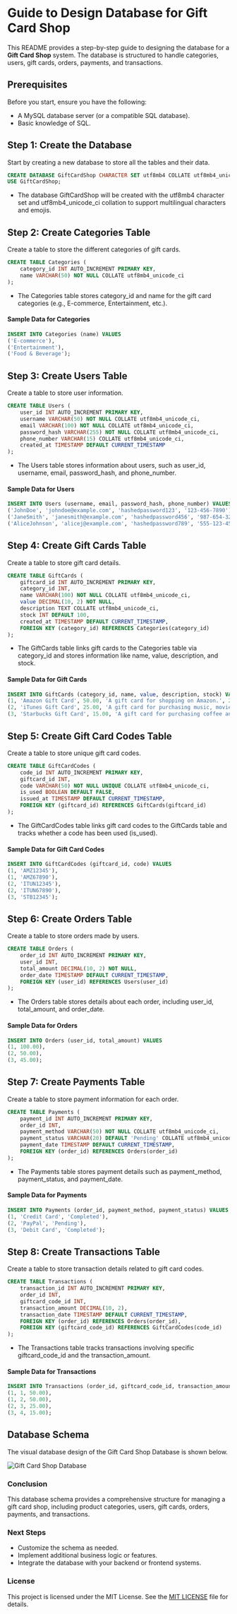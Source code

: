 # Guide to Design Database for Gift Card Shop

This README provides a step-by-step guide to designing the database for a **Gift Card Shop** system. The database is structured to handle categories, users, gift cards, orders, payments, and transactions.

## Prerequisites
Before you start, ensure you have the following:
- A MySQL database server (or a compatible SQL database).
- Basic knowledge of SQL.

## Step 1: Create the Database
Start by creating a new database to store all the tables and their data.

```sql
CREATE DATABASE GiftCardShop CHARACTER SET utf8mb4 COLLATE utf8mb4_unicode_ci;
USE GiftCardShop;
```
- The database GiftCardShop will be created with the utf8mb4 character set and utf8mb4_unicode_ci collation to support multilingual characters and emojis.

## Step 2: Create Categories Table
Create a table to store the different categories of gift cards.
```sql
CREATE TABLE Categories (
    category_id INT AUTO_INCREMENT PRIMARY KEY,
    name VARCHAR(50) NOT NULL COLLATE utf8mb4_unicode_ci
);
```
- The Categories table stores category_id and name for the gift card categories (e.g., E-commerce, Entertainment, etc.).

#### Sample Data for Categories
```sql
INSERT INTO Categories (name) VALUES
('E-commerce'),
('Entertainment'),
('Food & Beverage');
```
## Step 3: Create Users Table
Create a table to store user information.

```sql
CREATE TABLE Users (
    user_id INT AUTO_INCREMENT PRIMARY KEY,
    username VARCHAR(50) NOT NULL COLLATE utf8mb4_unicode_ci,
    email VARCHAR(100) NOT NULL COLLATE utf8mb4_unicode_ci,
    password_hash VARCHAR(255) NOT NULL COLLATE utf8mb4_unicode_ci,
    phone_number VARCHAR(15) COLLATE utf8mb4_unicode_ci,
    created_at TIMESTAMP DEFAULT CURRENT_TIMESTAMP
);
```
- The Users table stores information about users, such as user_id, username, email, password_hash, and phone_number.

#### Sample Data for Users

```sql
INSERT INTO Users (username, email, password_hash, phone_number) VALUES
('JohnDoe', 'johndoe@example.com', 'hashedpassword123', '123-456-7890'),
('JaneSmith', 'janesmith@example.com', 'hashedpassword456', '987-654-3210'),
('AliceJohnson', 'alicej@example.com', 'hashedpassword789', '555-123-4567');
```
## Step 4: Create Gift Cards Table
Create a table to store gift card details.

```sql
CREATE TABLE GiftCards (
    giftcard_id INT AUTO_INCREMENT PRIMARY KEY,
    category_id INT,
    name VARCHAR(100) NOT NULL COLLATE utf8mb4_unicode_ci,
    value DECIMAL(10, 2) NOT NULL,
    description TEXT COLLATE utf8mb4_unicode_ci,
    stock INT DEFAULT 100,
    created_at TIMESTAMP DEFAULT CURRENT_TIMESTAMP,
    FOREIGN KEY (category_id) REFERENCES Categories(category_id)
);
```
- The GiftCards table links gift cards to the Categories table via category_id and stores information like name, value, description, and stock.

#### Sample Data for Gift Cards

```sql
INSERT INTO GiftCards (category_id, name, value, description, stock) VALUES
(1, 'Amazon Gift Card', 50.00, 'A gift card for shopping on Amazon.', 200),
(2, 'iTunes Gift Card', 25.00, 'A gift card for purchasing music, movies, and more on iTunes.', 150),
(3, 'Starbucks Gift Card', 15.00, 'A gift card for purchasing coffee and snacks at Starbucks.', 300);
```
## Step 5: Create Gift Card Codes Table
Create a table to store unique gift card codes.

```sql
CREATE TABLE GiftCardCodes (
    code_id INT AUTO_INCREMENT PRIMARY KEY,
    giftcard_id INT,
    code VARCHAR(50) NOT NULL UNIQUE COLLATE utf8mb4_unicode_ci,
    is_used BOOLEAN DEFAULT FALSE,
    issued_at TIMESTAMP DEFAULT CURRENT_TIMESTAMP,
    FOREIGN KEY (giftcard_id) REFERENCES GiftCards(giftcard_id)
);
```
- The GiftCardCodes table links gift card codes to the GiftCards table and tracks whether a code has been used (is_used).

#### Sample Data for Gift Card Codes
```sql
INSERT INTO GiftCardCodes (giftcard_id, code) VALUES
(1, 'AMZ12345'),
(1, 'AMZ67890'),
(2, 'ITUN12345'),
(2, 'ITUN67890'),
(3, 'STB12345');
```
## Step 6: Create Orders Table
Create a table to store orders made by users.
```sql
CREATE TABLE Orders (
    order_id INT AUTO_INCREMENT PRIMARY KEY,
    user_id INT,
    total_amount DECIMAL(10, 2) NOT NULL,
    order_date TIMESTAMP DEFAULT CURRENT_TIMESTAMP,
    FOREIGN KEY (user_id) REFERENCES Users(user_id)
);
```
- The Orders table stores details about each order, including user_id, total_amount, and order_date.

#### Sample Data for Orders
```sql
INSERT INTO Orders (user_id, total_amount) VALUES
(1, 100.00),
(2, 50.00),
(3, 45.00);
```
## Step 7: Create Payments Table
Create a table to store payment information for each order.
```sql
CREATE TABLE Payments (
    payment_id INT AUTO_INCREMENT PRIMARY KEY,
    order_id INT,
    payment_method VARCHAR(50) NOT NULL COLLATE utf8mb4_unicode_ci,
    payment_status VARCHAR(20) DEFAULT 'Pending' COLLATE utf8mb4_unicode_ci,
    payment_date TIMESTAMP DEFAULT CURRENT_TIMESTAMP,
    FOREIGN KEY (order_id) REFERENCES Orders(order_id)
);
```
- The Payments table stores payment details such as payment_method, payment_status, and payment_date.

#### Sample Data for Payments
```sql
INSERT INTO Payments (order_id, payment_method, payment_status) VALUES
(1, 'Credit Card', 'Completed'),
(2, 'PayPal', 'Pending'),
(3, 'Debit Card', 'Completed');
```
## Step 8: Create Transactions Table
Create a table to store transaction details related to gift card codes.

```sql
CREATE TABLE Transactions (
    transaction_id INT AUTO_INCREMENT PRIMARY KEY,
    order_id INT,
    giftcard_code_id INT,
    transaction_amount DECIMAL(10, 2),
    transaction_date TIMESTAMP DEFAULT CURRENT_TIMESTAMP,
    FOREIGN KEY (order_id) REFERENCES Orders(order_id),
    FOREIGN KEY (giftcard_code_id) REFERENCES GiftCardCodes(code_id)
);
```
- The Transactions table tracks transactions involving specific giftcard_code_id and the transaction_amount.

#### Sample Data for Transactions
```sql
INSERT INTO Transactions (order_id, giftcard_code_id, transaction_amount) VALUES
(1, 1, 50.00),
(1, 2, 50.00),
(2, 3, 25.00),
(3, 4, 15.00);
```
## Database Schema
The visual database design of the Gift Card Shop Database is shown below.

![Gift Card Shop Database](https://github.com/ParsaAzari/Gift-Card-Shop-Database/blob/main/Gift%20Card%20Shop%20Database%20Schema.png "Gift Card Shop Database")
### Conclusion
This database schema provides a comprehensive structure for managing a gift card shop, including product categories, users, gift cards, orders, payments, and transactions.

### Next Steps

- Customize the schema as needed.
- Implement additional business logic or features.
- Integrate the database with your backend or frontend systems.

### License

This project is licensed under the MIT License. See the [MIT LICENSE](https://github.com/ParsaAzari/Gift-Card-Shop-Database/blob/main/LICENSE) file for details.

